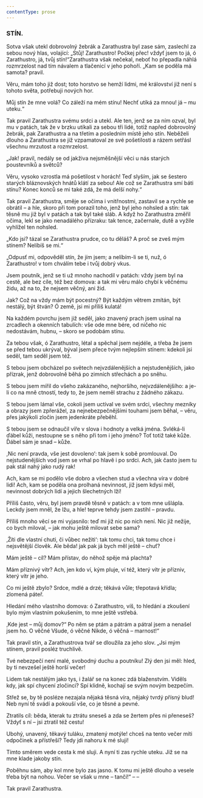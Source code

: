 ```yaml
---
contentType: prose
---
```


<section>

### STÍN.

Sotva však utekl dobrovolný žebrák a Zarathustra byl zase sám, zaslechl za sebou nový hlas, volající: „Stůj! Zarathustro! Počkej přec! vždyť jsem to já, ó Zarathustro, já, tvůj stín!“Zarathustra však nečekal, neboť ho přepadla náhlá rozmrzelost nad tím návalem a tlačenicí v jeho pohoří. „Kam se poděla má samota? pravil. 

Věru, mám toho již dost; toto horstvo se hemží lidmi, mé království již není s tohoto světa, potřebuji nových hor. 

Můj stín že mne volá? Co záleží na mém stínu! Nechť utíká za mnou! já – mu uteku.“ 

Tak pravil Zarathustra svému srdci a utekl. Ale ten, jenž se za ním ozval, byl mu v patách, tak že v brzku utíkali za sebou tři lidé, totiž napřed dobrovolný žebrák, pak Zarathustra a na třetím a posledním místě jeho stín. Neběželi dlouho a Zarathustra se již vzpamatoval ze své pošetilosti a rázem setřásl všechnu mrzutost a rozmrzelost. 

„Jak! pravil, nedály se od jakživa nejsměšnější věci u nás starých poustevníků a světců? 

Věru, vysoko vzrostla má pošetilost v horách! Teď slyším, jak se šestero starých bláznovských hnátů klátí za sebou! Ale což se Zarathustra smí báti stínu? Konec konců se mi také zdá, že má delší nohy.“ 

Tak pravil Zarathustra, směje se očima i vnitřnostmi, zastavil se a rychle se obrátil – a hle, skoro při tom porazil toho, jenž byl jeho nohsled a stín: tak těsně mu již byl v patách a tak byl také sláb. A když ho Zarathustra změřil očima, lekl se jako nenadálého přízraku: tak tence, začernale, dutě a vyžile vyhlížel ten nohsled. 

„Kdo jsi? tázal se Zarathustra prudce, co tu děláš? A proč se zveš mým stínem? Nelíbíš se mi.“

„Odpusť mi, odpověděl stín, že jím jsem; a nelíbím-li se ti, nuž, ó Zarathustro! v tom chválím tebe i tvůj dobrý vkus. 

Jsem poutník, jenž se ti už mnoho nachodil v patách: vždy jsem byl na cestě, ale bez cíle, též bez domova: a tak mi věru málo chybí k věčnému židu, až na to, že nejsem věčný, ani žid.

Jak? Což na vždy mám být pocestný? Být každým větrem zmítán, být nestálý, být štván? Ó země, jsi mi příliš kulatá!

Na každém povrchu jsem již seděl, jako znavený prach jsem usínal na zrcadlech a okenních tabulích: vše ode mne bére, od ničeho nic nedostávám, hubnu, – skoro se podobám stínu.

Za tebou však, ó Zarathustro, létal a spěchal jsem nejdéle, a třeba že jsem se před tebou ukrýval, býval jsem přece tvým nejlepším stínem: kdekoli jsi seděl, tam seděl jsem též.

S tebou jsem obcházel po světech nejvzdálenějších a nejstudenějších, jako přízrak, jenž dobrovolně běhá po zimních střechách a po sněhu.

S tebou jsem mířil do všeho zakázaného, nejhoršího, nejvzdálenějšího: a je-li co na mně ctností, tedy to, že jsem neměl strachu z žádného zákazu.

S tebou jsem lámal vše, cokoli jsem uctíval ve svém srdci, všechny mezníky a obrazy jsem zpřerážel, za nejnebezpečnějšími touhami jsem běhal, – věru, přes jakýkoli zločin jsem jedenkráte přeběhl.

S tebou jsem se odnaučil víře v slova i hodnoty a velká jména. Svléká-li ďábel kůži, nestoupne se s něho při tom i jeho jméno? Toť totiž také kůže. Ďábel sám je snad – kůže.

,Nic není pravda, vše jest dovoleno‘: tak jsem k sobě promlouval. Do nejstudenějších vod jsem se vrhal po hlavě i po srdci. Ach, jak často jsem tu pak stál nahý jako rudý rak!

Ach, kam se mi podělo vše dobro a všechen stud a všechna víra v dobré lidi! Ach, kam se poděla ona prolhaná nevinnost, již jsem kdysi měl, nevinnost dobrých lidí a jejich šlechetných lží!

Příliš často, věru, byl jsem pravdě těsně v patách: a v tom mne ušlápla. Leckdy jsem mněl, že lžu, a hle! teprve tehdy jsem zastihl – pravdu.

Příliš mnoho věcí se mi vyjasnilo: teď mi již nic po nich není. Nic již nežije, co bych miloval, – jak mohu ještě milovat sebe sama?

‚Žíti dle vlastní chuti, či vůbec nežiti‘: tak tomu chci, tak tomu chce i nejsvětější člověk. Ale běda! jak pak já bych měl ještě – chuť?

Mám ještě – cíl? Mám přístav, do něhož spěje má plachta? 

Mám příznivý vítr? Ach, jen kdo ví, kým pluje, ví též, který vítr je přízniv, který vítr je jeho. 

Co mi ještě zbylo? Srdce, mdlé a drzé; těkává vůle; třepotavá křídla; zlomená páteř. 

Hledání mého vlastního domova: ó Zarathustro, víš, to hledání a zkoušení bylo mým vlastním pokušením, to mne ještě vstřebá. 

‚Kde jest – můj domov?“ Po něm se ptám a pátrám a pátral jsem a nenašel jsem ho. O věčné Všude, ó věčné Nikde, ó věčná – marnost!“

</section>

<section>

Tak pravil stín, a Zarathustrova tvář se dloužila za jeho slov. „Jsi mým stínem, pravil posléz truchlivě. 

Tvé nebezpečí není malé, svobodný duchu a poutníku! Zlý den jsi měl: hled, by ti nevzešel ještě horší večer! 

Lidem tak nestálým jako tys, i žalář se na konec zdá blaženstvím. Viděls kdy, jak spí chycení zločinci? Spí klidně, kochají se svým novým bezpečím. 

Střež se, by tě posléze nezajala nějaká těsná víra, nějaký tvrdý přísný blud! Neb nyní tě svádí a pokouší vše, co je těsné a pevné.

Ztratils cíl: běda, kterak tu ztrátu sneseš a zda se žertem přes ni přeneseš? Vždyť s ní – jsi ztratil též cestu! 

Ubohý, unavený, těkavý tuláku, zmatený motýle! chceš na tento večer míti odpočinek a přístřeší? Tedy jdi nahoru k mé sluji! 

Tímto směrem vede cesta k mé sluji. A nyní ti zas rychle uteku. Již se na mne klade jakoby stín. 

Poběhnu sám, aby kol mne bylo zas jasno. K tomu mi ještě dlouho a vesele třeba být na nohou. Večer se však u mne – tančí!“ – –

</section>

<section>

Tak pravil Zarathustra.

</section>
